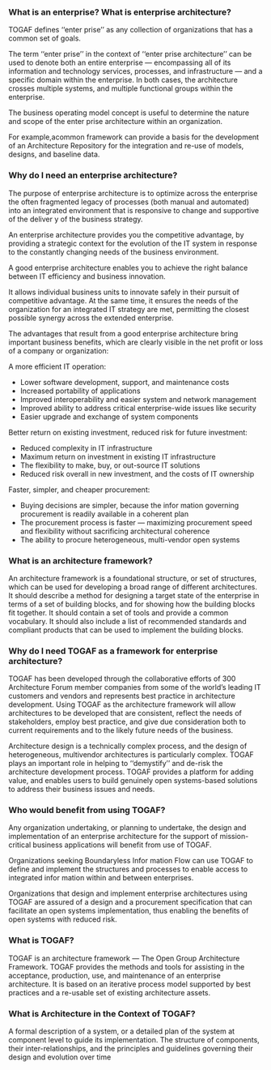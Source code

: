 ### What is an enterprise? What is enterprise architecture?
TOGAF defines ‘‘enter prise’’ as any collection of organizations that has a common set of goals.

The term ‘‘enter prise’’ in the context of ‘‘enter prise architecture’’ can be used to denote both an entire enterprise — encompassing all of its information and technology services, processes, and
infrastructure — and a specific domain within the enterprise. In both cases, the architecture crosses multiple systems, and multiple functional groups within the enterprise.

The business operating model concept is useful to determine the nature and scope of the enter prise architecture within an organization. 

 For example,acommon framework can provide a basis for the development of an Architecture Repository for the integration and re-use of models, designs, and baseline data.
 
### Why do I need an enterprise architecture?
The purpose of enterprise architecture is to optimize across the enterprise the often fragmented legacy of processes (both manual and automated) into an integrated environment that is
responsive to change and supportive of the deliver y of the business strategy.

An enterprise architecture provides you the competitive advantage, by providing a strategic context for the evolution of the IT system in response to the constantly changing needs of the business
environment.

A good enterprise architecture enables you to achieve the right balance between IT efficiency and business innovation.

It allows individual business units to innovate safely in their pursuit of competitive advantage. At the same time, it ensures the needs of the organization for an integrated IT strategy are met, permitting the closest possible synergy across the extended
enterprise. 

The advantages that result from a good enterprise architecture bring important business benefits, which are clearly visible in the net profit or loss of a company or organization:

A more efficient IT operation:
* Lower software development, support, and maintenance costs
* Increased portability of applications
* Improved interoperability and easier system and network management
* Improved ability to address critical enterprise-wide issues like security
* Easier upgrade and exchange of system components

Better return on existing investment, reduced risk for future investment:
* Reduced complexity in IT infrastructure
* Maximum return on investment in existing IT infrastructure
* The flexibility to make, buy, or out-source IT solutions
* Reduced risk overall in new investment, and the costs of IT ownership

Faster, simpler, and cheaper procurement:
* Buying decisions are simpler, because the infor mation governing procurement is readily available in a coherent plan
* The procurement process is faster — maximizing procurement speed and flexibility without sacrificing architectural coherence
* The ability to procure heterogeneous, multi-vendor open systems

### What is an architecture framework?
An architecture framework is a foundational structure, or set of structures, which can be used for developing a broad range of different architectures. 
It should describe a method for designing a target state of the enterprise in terms of a set of building blocks, and for showing how the building blocks fit together. 
It should contain a set of tools and provide a common vocabulary.  It should also include a list of recommended standards and compliant products that can be used to implement the building blocks.

### Why do I need TOGAF as a framework for enterprise architecture?
TOGAF has been developed through the collaborative efforts of 300 Architecture Forum member companies from some of the world’s leading IT customers and vendors and represents best
practice in architecture development. Using TOGAF as the architecture framework will allow architectures to be developed that are consistent, reflect the needs of stakeholders, employ best
practice, and give due consideration both to current requirements and to the likely future needs of the business.

Architecture design is a technically complex process, and the design of heterogeneous, multivendor architectures is particularly complex. TOGAF plays an important role in helping to ‘‘demystify’’ and de-risk the architecture development process. TOGAF provides a platform for
adding value, and enables users to build genuinely open systems-based solutions to address their business issues and needs.

### Who would benefit from using TOGAF?
Any organization undertaking, or planning to undertake, the design and implementation of an enterprise architecture for the support of mission-critical business applications will benefit from use of TOGAF.

Organizations seeking Boundaryless Infor mation Flow can use TOGAF to define and implement the structures and processes to enable access to integrated infor mation within and between enterprises.

Organizations that design and implement enterprise architectures using TOGAF are assured of a design and a procurement specification that can facilitate an open systems implementation, thus enabling the benefits of open systems with reduced risk.

### What is TOGAF?
TOGAF is an architecture framework — The Open Group Architecture Framework. TOGAF provides the methods and tools for assisting in the acceptance, production, use, and maintenance of an enterprise architecture. It is based on an iterative process model supported by best practices and a re-usable set of existing architecture assets.

### What is Architecture in the Context of TOGAF?

A formal description of a system, or a detailed plan of the system at component level to guide its implementation.
The structure of components, their inter-relationships, and the principles and guidelines governing their design and evolution over time









